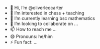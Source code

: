 - 👋 Hi, I’m @oliverleocarter
- 👀 I’m interested in chess + teaching
- 🌱 I’m currently learning bsc mathematics
- 💞️ I’m looking to collaborate on ...
- 📫 How to reach me ...
- 😄 Pronouns: he/him
- ⚡ Fun fact: ...

<!---
oliverleocarter/oliverleocarter is a ✨ special ✨ repository because its `README.md` (this file) appears on your GitHub profile.
You can click the Preview link to take a look at your changes.
--->
